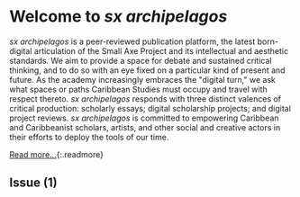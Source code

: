 # Welcome to *sx archipelagos*


*sx archipelagos* is a peer-reviewed publication platform, the latest born-digital articulation of the Small
Axe Project and its intellectual and aesthetic standards. We aim to provide a space for debate and sustained critical
thinking, and to do so with an eye fixed on a particular kind of present
and future. As the academy increasingly embraces the "digital turn," we
ask what spaces or paths Caribbean Studies must occupy and travel with
respect thereto. *sx archipelagos* responds with three distinct valences of
critical production: scholarly essays; digital scholarship projects; and digital project
reviews. *sx archipelagos* is committed to empowering Caribbean and
Caribbeanist scholars, artists, and other social and creative actors in
their efforts to deploy the tools of our time.

[Read more...](/about/){:.readmore}

## Issue (1)

